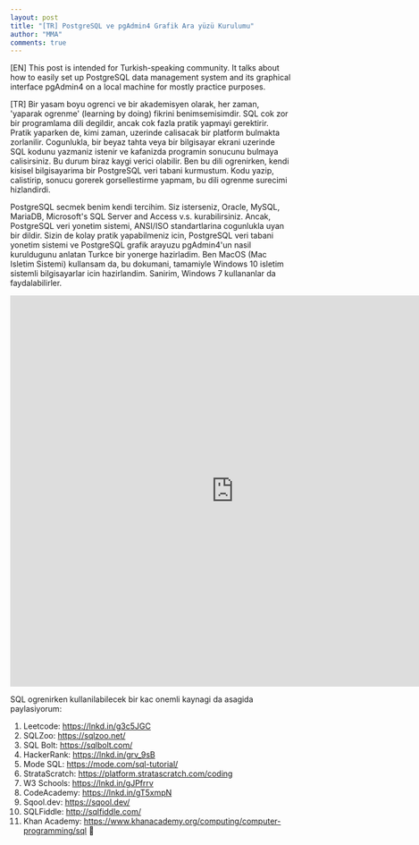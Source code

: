 ```yaml
---
layout: post
title: "[TR] PostgreSQL ve pgAdmin4 Grafik Ara yüzü Kurulumu"
author: "MMA"
comments: true
---
```


[EN] This post is intended for Turkish-speaking community. It talks about how to easily set up PostgreSQL data management system and its graphical interface pgAdmin4 on a local machine for mostly practice purposes.

[TR] Bir yasam boyu ogrenci ve bir akademisyen olarak, her zaman, 'yaparak ogrenme' (learning by doing) fikrini benimsemisimdir. SQL cok zor bir programlama dili degildir, ancak cok fazla pratik yapmayi gerektirir. Pratik yaparken de, kimi zaman, uzerinde calisacak bir platform bulmakta zorlanilir. Cogunlukla, bir beyaz tahta veya bir bilgisayar ekrani uzerinde SQL kodunu yazmaniz istenir ve kafanizda programin sonucunu bulmaya calisirsiniz. Bu durum biraz kaygi verici olabilir. Ben bu dili ogrenirken, kendi kisisel bilgisayarima bir PostgreSQL veri tabani kurmustum. Kodu yazip, calistirip, sonucu gorerek gorsellestirme yapmam, bu dili ogrenme surecimi hizlandirdi. 

PostgreSQL secmek benim kendi tercihim. Siz isterseniz, Oracle, MySQL, MariaDB, Microsoft's SQL Server and Access v.s. kurabilirsiniz. Ancak, PostgreSQL veri yonetim sistemi, ANSI/ISO standartlarina cogunlukla uyan bir dildir. Sizin de kolay pratik yapabilmeniz icin, PostgreSQL veri tabani yonetim sistemi ve PostgreSQL grafik arayuzu pgAdmin4'un nasil kuruldugunu anlatan Turkce bir yonerge hazirladim. Ben MacOS (Mac Isletim Sistemi) kullansam da, bu dokumani, tamamiyle Windows 10 isletim sistemli bilgisayarlar icin hazirlandim. Sanirim, Windows 7 kullananlar da faydalabilirler.

<embed src="https://mmuratarat.github.io/files/PostgreSQL_pgAdmin4_Setup.pdf" width="800" height="700" frameborder="0" allowfullscreen>

SQL ogrenirken kullanilabilecek bir kac onemli kaynagi da asagida paylasiyorum:

1. Leetcode: https://lnkd.in/g3c5JGC
2. SQLZoo: https://sqlzoo.net/
3. SQL Bolt: https://sqlbolt.com/
4. HackerRank: https://lnkd.in/grv_9sB
5. Mode SQL: https://mode.com/sql-tutorial/
6. StrataScratch: https://platform.stratascratch.com/coding
7. W3 Schools: https://lnkd.in/gJPfrrv
8. CodeAcademy: https://lnkd.in/gT5xmpN
9. Sqool.dev: https://sqool.dev/ 
10. SQLFiddle: http://sqlfiddle.com/ 
11. Khan Academy: https://www.khanacademy.org/computing/computer-programming/sql 
